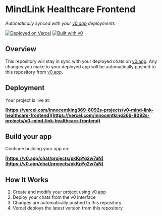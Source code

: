 # MindLink Healthcare Frontend

*Automatically synced with your [v0.app](https://v0.app) deployments*

[![Deployed on Vercel](https://img.shields.io/badge/Deployed%20on-Vercel-black?style=for-the-badge&logo=vercel)](https://vercel.com/innocentking369-8092s-projects/v0-mind-link-healthcare-frontend)
[![Built with v0](https://img.shields.io/badge/Built%20with-v0.app-black?style=for-the-badge)](https://v0.app/chat/projects/pkKpYg2w7aN)

## Overview

This repository will stay in sync with your deployed chats on [v0.app](https://v0.app).
Any changes you make to your deployed app will be automatically pushed to this repository from [v0.app](https://v0.app).

## Deployment

Your project is live at:

**[https://vercel.com/innocentking369-8092s-projects/v0-mind-link-healthcare-frontend](https://vercel.com/innocentking369-8092s-projects/v0-mind-link-healthcare-frontend)**

## Build your app

Continue building your app on:

**[https://v0.app/chat/projects/pkKpYg2w7aN](https://v0.app/chat/projects/pkKpYg2w7aN)**

## How It Works

1. Create and modify your project using [v0.app](https://v0.app)
2. Deploy your chats from the v0 interface
3. Changes are automatically pushed to this repository
4. Vercel deploys the latest version from this repository